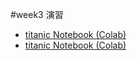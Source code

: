 #week3 演習
- [titanic Notebook (Colab)]()
- [titanic Notebook (Colab)](https://colab.research.google.com/drive/1rngm963DYuhVsP8SP0igtGcuyWMQ4SES?usp=sharing)
